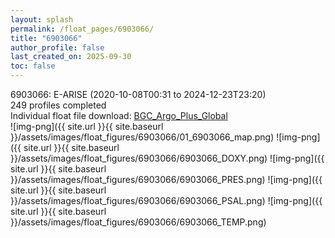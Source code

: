 ```yaml
---
layout: splash
permalink: /float_pages/6903066/
title: "6903066"
author_profile: false
last_created_on: 2025-09-30
toc: false
---
```

 
6903066: E-ARISE (2020-10-08T00:31 to 2024-12-23T23:20)\
249 profiles completed\
Individual float file download: [BGC_Argo_Plus_Global](https://ftp.soest.hawaii.edu/bgc_argo_plus/Individual_Floats/outliers_removed/6903066_Sprof_processed.nc)\
![img-png]({{ site.url }}{{ site.baseurl }}/assets/images/float_figures/6903066/01_6903066_map.png)
![img-png]({{ site.url }}{{ site.baseurl }}/assets/images/float_figures/6903066/6903066_DOXY.png)
![img-png]({{ site.url }}{{ site.baseurl }}/assets/images/float_figures/6903066/6903066_PRES.png)
![img-png]({{ site.url }}{{ site.baseurl }}/assets/images/float_figures/6903066/6903066_PSAL.png)
![img-png]({{ site.url }}{{ site.baseurl }}/assets/images/float_figures/6903066/6903066_TEMP.png)
